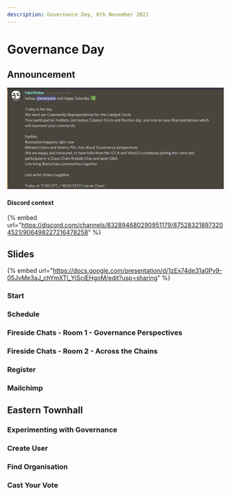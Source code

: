 ```yaml
---
description: Governance Day, 6th November 2021
---
```


# Governance Day

## Announcement

![](<../.gitbook/assets/2021-11-06 (6).png>)

#### Discord context

{% embed url="https://discord.com/channels/832894680290951179/875283218973204521/906498227216478258" %}

## Slides

{% embed url="https://docs.google.com/presentation/d/1zEx74de31a0Py9-05JvMe3aJ_chYmXTl_YjSciEHgoM/edit?usp=sharing" %}

### Start

### Schedule

### Fireside Chats - Room 1 - Governance Perspectives

### Fireside Chats - Room 2 - Across the Chains

### Register

### Mailchimp

## Eastern Townhall

### Experimenting with Governance

### Create User

### Find Organisation

### Cast Your Vote
